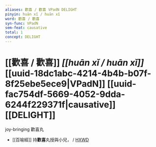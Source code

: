 ```yaml
---
aliases: 歡喜 / 歡喜 VPadN DELIGHT
pinyin: huān xǐ / huān xǐ
word: 歡喜 / 歡喜
syn-func: VPadN
sem-feat: causative
total: 1
concept: DELIGHT 
---
```

# [[歡喜 / 歡喜]] *[[huān xǐ / huān xǐ]]*  [[uuid-18dc1abc-4214-4b4b-b07f-8f25ebe5ece9|VPadN]] [[uuid-fac754df-5669-4052-9dda-6244f229371f|causative]] [[DELIGHT]]
joy-bringing 歡喜丸
 - [[百喻經]] 持**歡喜**丸授與小兒， / [HXWD](https://hxwd.org/textview.html?location=KR6b0066_T_004-0556c.54)